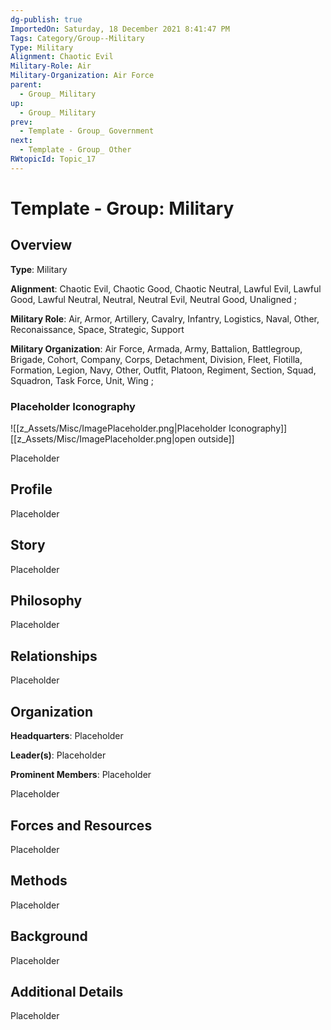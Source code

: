 ```yaml
---
dg-publish: true
ImportedOn: Saturday, 18 December 2021 8:41:47 PM
Tags: Category/Group--Military
Type: Military
Alignment: Chaotic Evil
Military-Role: Air
Military-Organization: Air Force
parent:
  - Group_ Military
up:
  - Group_ Military
prev:
  - Template - Group_ Government
next:
  - Template - Group_ Other
RWtopicId: Topic_17
---
```

# Template - Group: Military
## Overview
**Type**: Military

**Alignment**: Chaotic Evil, Chaotic Good, Chaotic Neutral, Lawful Evil, Lawful Good, Lawful Neutral, Neutral, Neutral Evil, Neutral Good, Unaligned ;

**Military Role**: Air, Armor, Artillery, Cavalry, Infantry, Logistics, Naval, Other, Reconaissance, Space, Strategic, Support

**Military Organization**: Air Force, Armada, Army, Battalion, Battlegroup, Brigade, Cohort, Company, Corps, Detachment, Division, Fleet, Flotilla, Formation, Legion, Navy, Other, Outfit, Platoon, Regiment, Section, Squad, Squadron, Task Force, Unit, Wing ;

### Placeholder Iconography
![[z_Assets/Misc/ImagePlaceholder.png\|Placeholder Iconography]]
[[z_Assets/Misc/ImagePlaceholder.png\|open outside]]

Placeholder

## Profile
Placeholder

## Story
Placeholder

## Philosophy
Placeholder

## Relationships
Placeholder

## Organization
**Headquarters**: Placeholder

**Leader(s)**: Placeholder

**Prominent Members**: Placeholder

Placeholder

## Forces and Resources
Placeholder

## Methods
Placeholder

## Background
Placeholder

## Additional Details
Placeholder

